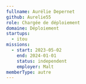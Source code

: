 ```yaml
---
fullname: Aurélie Depernet
github: Aurelie55
role: Chargée de déploiement
domaine: Déploiement
startups:
  - itou
missions:
  - start: 2023-05-02
    end: 2024-01-01
    status: independent
    employer: Malt
memberType: autre
---
```


